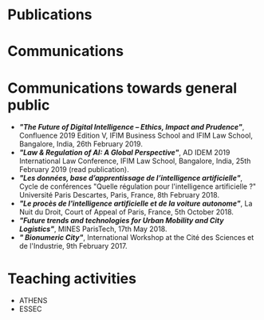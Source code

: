 
# Publications

# Communications

# Communications towards general public

- ***"The Future of Digital Intelligence – Ethics, Impact and Prudence"***, Confluence 2019 Edition V, IFIM Business School and IFIM Law School, Bangalore, India, 26th February 2019.
- ***"Law & Regulation of AI: A Global Perspective"***, AD IDEM 2019 International Law Conference, IFIM Law School, Bangalore, India, 25th February 2019 (read publication).
- ***"Les données, base d’apprentissage de l’intelligence artificielle"***, Cycle de conférences "Quelle régulation pour l'intelligence artificielle ?" Université Paris Descartes, Paris, France, 8th February 2018.
- ***"Le procès de l'intelligence artificielle et de la voiture autonome"***, La Nuit du Droit, Court of Appeal of Paris, France, 5th October 2018.
- ***"Future trends and technologies for Urban Mobility and City Logistics"***, MINES ParisTech, 17th May 2018.
- ***" Bionumeric City"***, International Workshop at the Cité des Sciences et de l'Industrie, 9th February 2017.

# Teaching activities

- ATHENS
- ESSEC
